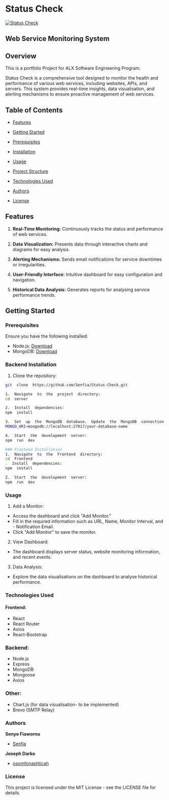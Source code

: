 # Status Check

<a href="https://status-check-landing.cubemite.com/">
    <img src="https://imgur.com/qKNiLQx" alt="Status Check" title="Status Check">
</a>

## Web Service Monitoring System

## Overview

This is a portfolio Project for ALX Software Engineering Program.

Status Check is a comprehensive tool designed to monitor the health and performance of various web services, including websites, APIs, and servers. This system provides real-time insights, data visualisation, and alerting mechanisms to ensure proactive management of web services.

## Table of Contents

- [Features](#features)

- [Getting Started](#getting-started)

- [Prerequisites](#prerequisites)

- [Installation](#installation)

- [Usage](#usage)

- [Project Structure](#project-structure)

- [Technologies Used](#technologies-used)

- [Authors](#authors)

- [License](#license)

## Features

1.  **Real-Time Monitoring:** Continuously tracks the status and performance of web services.

2.  **Data Visualization:** Presents data through interactive charts and diagrams for easy analysis.

3.  **Alerting Mechanisms:** Sends email notifications for service downtimes or irregularities.

4.  **User-Friendly Interface:** Intuitive dashboard for easy configuration and navigation.

5.  **Historical Data Analysis:** Generates reports for analysing service performance trends.

## Getting Started

### Prerequisites

Ensure you have the following installed:

- Node.js: [Download](https://nodejs.org/)
- MongoDB: [Download](https://www.mongodb.com/try/download/community)

### Backend Installation

1. Clone the repository:

```bash
git  clone  https://github.com/Senfia/Status-Check.git

1.  Navigate  to  the  project  directory:
cd  server

2.  Install  dependencies:
npm  install

3.  Set  up  the  MongoDB  database.  Update  the  MongoDB  connection  string  in  .env:
MONGO_URI=mongodb://localhost:27017/your-database-name

4.  Start  the  development  server:
npm  run  dev

### Frontend Installation
1.  Navigate  to  the  Frontend  directory:
cd  Frontend
.  Install  dependencies:
npm  install

2.  Start  the  development  server:
npm  run  dev

```

### Usage

1.  Add a Monitor:

- Access the dashboard and click "Add Monitor."
- Fill in the required information such as URL, Name, Monitor Interval, and - Notification Email.
- Click "Add Monitor" to save the monitor.

2.  View Dashboard:

- The dashboard displays server status, website monitoring information, and recent events.

3.  Data Analysis:

- Explore the data visualisations on the dashboard to analyse historical performance.

### Technologies Used

#### Frontend:

- React
- React Router
- Axios
- React-Bootstrap

### Backend:

- Node.js
- Express
- MongoDB
- Mongoose
- Axios

### Other:

- Chart.js (for data visualisation- to be implemented)
- Brevo (SMTP Relay)

### Authors

**Senyo Fiawornu**

- [Senfia](https://github.com/Senfia)

**Joseph Darko**

- [osomfonashticah](https://github.com/osomfonashticah)

### License

This project is licensed under the MIT License - see the LICENSE file for details.
